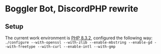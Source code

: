 # Boggler Bot, DiscordPHP rewrite
## Setup
The current work environment is [PHP 8.3.2](https://www.php.net/downloads.php#v8.3.2), configured the following way: `./configure --with-openssl --with-zlib --enable-mbstring --enable-gd --with-freetype --with-curl --enable-intl --with-gmp`
